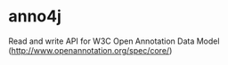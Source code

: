 # anno4j
Read and write API for W3C Open Annotation Data Model (http://www.openannotation.org/spec/core/)
